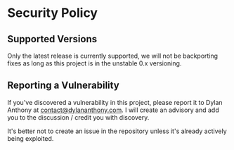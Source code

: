 # Security Policy

## Supported Versions

Only the latest release is currently supported, we will not be backporting fixes as long as this project is in the unstable 0.x versioning.

## Reporting a Vulnerability

If you've discovered a vulnerability in this project, please report it to Dylan Anthony at contact@dylananthony.com. I will create an advisory and add you
to the discussion / credit you with discovery.

It's better not to create an issue in the repository unless it's already actively being exploited.
